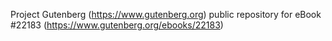 Project Gutenberg (https://www.gutenberg.org) public repository for eBook #22183 (https://www.gutenberg.org/ebooks/22183)
